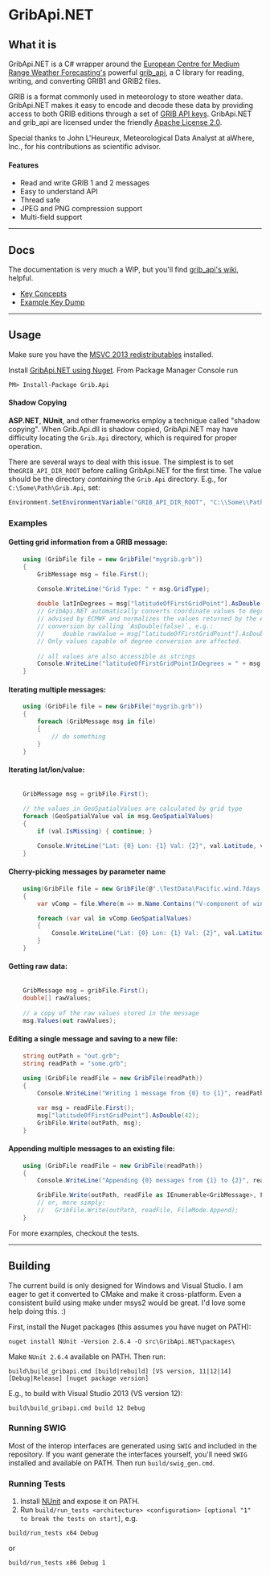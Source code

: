 # GribApi.NET

## What it is
GribApi.NET is a C# wrapper around the [European Centre for Medium Range Weather Forecasting's](http://www.ecmwf.int/) powerful [grib_api](https://software.ecmwf.int/wiki/display/GRIB/Home), a C library for reading, writing, and converting GRIB1 and GRIB2 files. 

GRIB is a format commonly used in meteorology to store weather data. GribApi.NET makes it easy to encode and decode these data by providing access to both GRIB editions through a set of [GRIB API keys](https://software.ecmwf.int/wiki/display/GRIB/GRIB%20API%20keys). GribApi.NET and grib_api are licensed under the friendly [Apache License 2.0](http://www.apache.org/licenses/LICENSE-2.0).

Special thanks to John L'Heureux, Meteorological Data Analyst at aWhere, Inc., for his contributions as scientific advisor.

#### Features
* Read and write GRIB 1 and 2 messages
* Easy to understand API
* Thread safe
* JPEG and PNG compression support
* Multi-field support

--------------------------

## Docs
The documentation is very much a WIP, but you'll find [grib_api's wiki](https://software.ecmwf.int/wiki/display/GRIB/Home), helpful.

* [Key Concepts](https://github.com/0x1mason/GribApi.NET/blob/master/docs/KeyConcepts.md)
* [Example Key Dump](https://github.com/0x1mason/GribApi.NET/blob/master/docs/TypicalKeyDump.md)

--------------------------

## Usage
Make sure you have the [MSVC 2013 redistributables](https://www.microsoft.com/en-us/download/details.aspx?id=40784) installed.

Install [GribApi.NET using Nuget](https://www.nuget.org/packages/Grib.Api). From Package Manager Console run
```shell
PM> Install-Package Grib.Api 
```

#### Shadow Copying
**ASP.NET**, **NUnit**, and other frameworks employ a technique called "shadow copying". When Grib.Api.dll is shadow copied, GribApi.NET may have difficulty locating the `Grib.Api` directory, which is required for proper operation.

There are several ways to deal with this issue. The simplest is to set the`GRIB_API_DIR_ROOT` before calling GribApi.NET for the first time. The value should be the directory *containing* the `Grib.Api` directory. E.g., for `C:\Some\Path\Grib.Api`, set:
```csharp
Environment.SetEnvironmentVariable("GRIB_API_DIR_ROOT", "C:\\Some\\Path", EnvironmentVariableTarget.Process);
```

### Examples
#### Getting grid information from a GRIB message:
```csharp
	using (GribFile file = new GribFile("mygrib.grb"))
	{
		GribMessage msg = file.First();

		Console.WriteLine("Grid Type: " + msg.GridType);
		
		double latInDegrees = msg["latitudeOfFirstGridPoint"].AsDouble();
		// GribApi.NET automatically converts coordinate values to degrees. This follows the best practice
		// advised by ECMWF and normalizes the values returned by the API. You can opt-out of degree
		// conversion by calling `AsDouble(false)`, e.g.:
		//     double rawValue = msg["latitudeOfFirstGridPoint"].AsDouble(false);
		// Only values capable of degree conversion are affected.
		
		// all values are also accessible as strings
		Console.WriteLine("latitudeOfFirstGridPointInDegrees = " + msg["latitudeOfFirstGridPoint"].AsString());
	}
```

#### Iterating multiple messages:
```csharp
	using (GribFile file = new GribFile("mygrib.grb"))
	{
		foreach (GribMessage msg in file)
		{
			// do something
		}
	}
```

#### Iterating lat/lon/value:
```csharp

	GribMessage msg = gribFile.First();
	
	// the values in GeoSpatialValues are calculated by grid type
	foreach (GeoSpatialValue val in msg.GeoSpatialValues)
	{
		if (val.IsMissing) { continue; }

		Console.WriteLine("Lat: {0} Lon: {1} Val: {2}", val.Latitude, val.Longitude, val.Value);
	}
```

#### Cherry-picking messages by parameter name
```csharp
	using(GribFile file = new GribFile(@".\TestData\Pacific.wind.7days.grb"))
	{
		var vComp = file.Where(m => m.Name.Contains("V-component of wind m s**-1")).First();

		foreach (var val in vComp.GeoSpatialValues)
		{
			Console.WriteLine("Lat: {0} Lon: {1} Val: {2}", val.Latitude, val.Longitude, val.Value);
		}
	}
```

#### Getting raw data:
```csharp

	GribMessage msg = gribFile.First();
	double[] rawValues;
	
	// a copy of the raw values stored in the message
	msg.Values(out rawValues);
```

#### Editing a single message and saving to a new file:
```csharp
	string outPath = "out.grb";
	string readPath = "some.grb";
	
	using (GribFile readFile = new GribFile(readPath))
	{
		Console.WriteLine("Writing 1 message from {0} to {1}", readPath, outPath);

		var msg = readFile.First();
		msg["latitudeOfFirstGridPoint"].AsDouble(42);
		GribFile.Write(outPath, msg);
	}
```

#### Appending multiple messages to an existing file:
```csharp
	using (GribFile readFile = new GribFile(readPath))
	{                
		Console.WriteLine("Appending {0} messages from {1} to {2}", readFile.MessageCount, readPath, outPath);

		GribFile.Write(outPath, readFile as IEnumerable<GribMessage>, FileMode.Append);
		// or, more simply:
		//   GribFile.Write(outPath, readFile, FileMode.Append);
	}
```

For more examples, checkout the tests.

--------------------------

## Building
The current build is only designed for Windows and Visual Studio. I am eager to get it converted to CMake and make it cross-platform. Even a consistent build using make under msys2 would be great. I'd love some help doing this. :)

First, install the Nuget packages (this assumes you have nuget on PATH):
```shell
nuget install NUnit -Version 2.6.4 -O src\GribApi.NET\packages\
```

Make `NUnit 2.6.4` available on PATH. Then run:
```shell
build\build_gribapi.cmd [build|rebuild] [VS version, 11|12|14] [Debug|Release] [nuget package version]
```

E.g., to build with Visual Studio 2013 (VS version 12):
```shell
build\build_gribapi.cmd build 12 Debug
```

### Running SWIG
Most of the interop interfaces are generated using `SWIG` and included in the repository. If you want generate the interfaces yourself, you'll need `SWIG` installed and available on PATH. Then run `build/swig_gen.cmd`.

### Running Tests
1. Install [NUnit](http://www.nunit.org/) and expose it on PATH.
2. Run `build/run_tests <architecture> <configuration> [optional "1" to break the tests on start]`, e.g.
```shell
build/run_tests x64 Debug
```
or
```shell
build/run_tests x86 Debug 1
```
